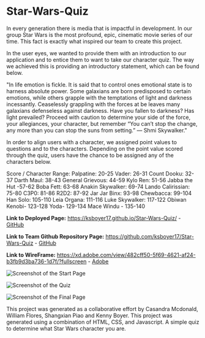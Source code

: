 # Star-Wars-Quiz

In every generation there is media that is impactful in development. In our group Star Wars is the most profound, epic, cinematic movie series of our time. This fact is exactly what inspired our team to create this project.

In the user eyes, we wanted to provide them with an introduction to our application and to entice them to want to take our character quiz. The way we achieved this is providing an introductory statement, which can be found below.

"In life emotion is fickle. It is said that to control ones emotional state is to harness absolute power. Some galaxians are born predisposed to certain emotions, while others grapple with the temptations of light and darkness incessantly. Ceaselessly grappling with the forces at be leaves many galaxians defenseless against darkness. Have you fallen to darkness? Has light prevailed? Proceed with caution to determine your side of the force, your allegiances, your character, but remember “You can’t stop the change, any more than you can stop the suns from setting.” — Shmi Skywalker."

In order to align users with a character, we assigned point values to questions and to the characters. Depending on the point value scored through the quiz, users have the chance to be assigned any of the characters below.

Score / Character Range:
Palpatine: 20-25
Vader: 26-31
Count Dooku: 32-37
Darth Maul: 38-43
General Grievous: 44-59
Kylo Ren: 51-56
Jabba the Hut -57-62
Boba Fett: 63-68
Anakin Skywalker: 69-74
Lando Calirissian: 75-80
C3P0: 81-86
R2D2: 87-92
Jar Jar Binx: 93-98
Chewbacca: 99-104
Han Solo: 105-110
Leia Organa: 111-116
Luke Skywalker: 117-122
Obiwan Kenobi- 123-128
Yoda- 129-134
Mace Windu - 135-140

**Link to Deployed Page:**
https://ksboyer17.github.io/Star-Wars-Quiz/ -
[GitHub](https://ksboyer17.github.io/Star-Wars-Quiz/ )


**Link to Team Github Repository Page:**
https://github.com/ksboyer17/Star-Wars-Quiz -
[GitHub](https://github.com/ksboyer17/Star-Wars-Quiz )

**Link to WireFrame:**
 https://xd.adobe.com/view/482cff50-5f69-4621-af24-b3fb9d3ba736-1d7f/?fullscreen -
[Adobe](https://xd.adobe.com/view/482cff50-5f69-4621-af24-b3fb9d3ba736-1d7f/?fullscreen)

![Screenshot of the Start Page]()

![Screenshot of the Quiz]()

![Screenshot of the Final Page]()

This project was generated as a collaborative effort by Casandra Mcdonald, William Flores, Shangxian Piao and Kenny Boyer.
This project was generated using a combination of HTML, CSS, and Javascript.
A simple quiz to determine what Star Wars character you are.


